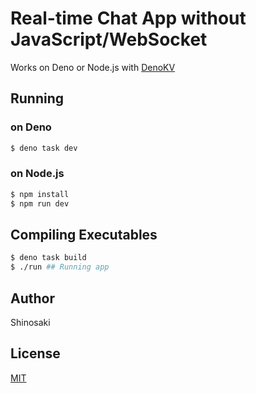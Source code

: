 # Real-time Chat App without JavaScript/WebSocket

Works on Deno or Node.js with [DenoKV](https://docs.deno.com/kv/manual)

## Running
### on Deno
```bash
$ deno task dev
```

### on Node.js
```bash
$ npm install
$ npm run dev
```

## Compiling Executables
```bash
$ deno task build
$ ./run ## Running app
```

## Author
Shinosaki

## License
[MIT](./LICENSE)